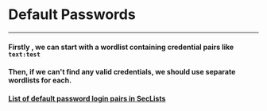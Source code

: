 # Default Passwords
***
#### Firstly , we can start with a wordlist containing credential pairs like `text:test`
#### Then, if we can't find any valid credentials, we should use separate wordlists for each.

#### [List of default password login pairs in SecLists](https://github.com/danielmiessler/SecLists/tree/master/Passwords/Default-Credentials)